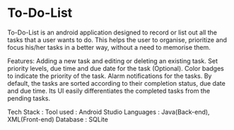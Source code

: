 # To-Do-List
To-Do-List is an android application designed to record or list out all the tasks that a user wants to do. This helps the user to organise, prioritize and focus his/her tasks in a better way, without a need to memorise them.

Features:
Adding a new task and editing or deleting an existing task.
Set priority levels, due time and due date for the task (Optional).
Color badges to indicate the priority of the task.
Alarm notifications for the tasks.
By default, the tasks are sorted according to their completion status, due date and due time.
Its UI easily differentiates the completed tasks from the pending tasks.

Tech Stack :
Tool used : Android Studio
Languages : Java(Back-end), XML(Front-end)
Database : SQLite


